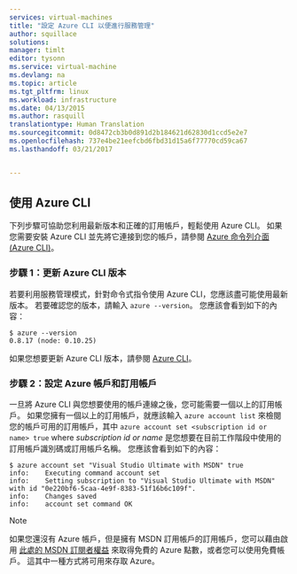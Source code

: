 ```yaml
---
services: virtual-machines
title: "設定 Azure CLI 以便進行服務管理"
author: squillace
solutions: 
manager: timlt
editor: tysonn
ms.service: virtual-machine
ms.devlang: na
ms.topic: article
ms.tgt_pltfrm: linux
ms.workload: infrastructure
ms.date: 04/13/2015
ms.author: rasquill
translationtype: Human Translation
ms.sourcegitcommit: 0d8472cb3b0d891d2b184621d62830d1ccd5e2e7
ms.openlocfilehash: 737e4be21eefcbd6fbd31d15a6f77770cd59ca67
ms.lasthandoff: 03/21/2017


---
```

## <a name="using-azure-cli"></a>使用 Azure CLI
下列步驟可協助您利用最新版本和正確的訂用帳戶，輕鬆使用 Azure CLI。 如果您需要安裝 Azure CLI 並先將它連接到您的帳戶，請參閱 [Azure 命令列介面 (Azure CLI)](../articles/cli-install-nodejs.md)。

### <a name="step-1-update-azure-cli-version"></a>步驟 1：更新 Azure CLI 版本
若要利用服務管理模式，針對命令式指令使用 Azure CLI，您應該盡可能使用最新版本。 若要確認您的版本，請輸入 `azure --version`。 您應該會看到如下的內容：

    $ azure --version
    0.8.17 (node: 0.10.25)

如果您想要更新 Azure CLI 版本，請參閱 [Azure CLI](https://github.com/Azure/azure-xplat-cli)。

### <a name="step-2-set-the-azure-account-and-subscription"></a>步驟 2：設定 Azure 帳戶和訂用帳戶
一旦將 Azure CLI 與您想要使用的帳戶連線之後，您可能需要一個以上的訂用帳戶。 如果您擁有一個以上的訂用帳戶，就應該輸入 `azure account list` 來檢閱您的帳戶可用的訂用帳戶，其中 `azure account set <subscription id or name> true` where *subscription id or name* 是您想要在目前工作階段中使用的訂用帳戶識別碼或訂用帳戶名稱。 您應該會看到如下的內容：

    $ azure account set "Visual Studio Ultimate with MSDN" true
    info:    Executing command account set
    info:    Setting subscription to "Visual Studio Ultimate with MSDN" with id "0e220bf6-5caa-4e9f-8383-51f16b6c109f".
    info:    Changes saved
    info:    account set command OK

> [!NOTE]
> 如果您還沒有 Azure 帳戶，但是擁有 MSDN 訂用帳戶的訂用帳戶，您可以藉由啟用 [此處的 MSDN 訂閱者權益](https://azure.microsoft.com/pricing/member-offers/msdn-benefits-details/) 來取得免費的 Azure 點數，或者您可以使用免費帳戶。 這其中一種方式將可用來存取 Azure。
> 
> 


